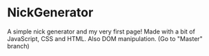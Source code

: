 # NickGenerator
A simple nick generator and my very first page!
Made with a bit of JavaScript, CSS and HTML. Also DOM manipulation.
(Go to "Master" branch)
